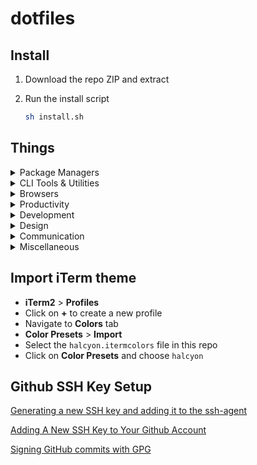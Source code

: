 # dotfiles

## Install

1. Download the repo ZIP and extract

2. Run the install script

   ```bash
   sh install.sh
   ```

## Things

<details>
<summary>Package Managers</summary>

- [NVM](https://github.com/creationix/nvm/)
- [Yarn](https://yarnpkg.com/en/)
- [Homebrew](http://brew.sh/)

</details>

<details>
<summary>CLI Tools & Utilities</summary>

- [XCode Command Line Tools](https://developer.apple.com/xcode/downloads/)
- [ZSH](https://github.com/robbyrussell/oh-my-zsh/wiki/Installing-ZSH)
- [Oh My Zsh](https://github.com/robbyrussell/oh-my-zsh)
- [Spaceship Prompt for ZSH](https://github.com/denysdovhan/spaceship-prompt)
- [Trash](https://github.com/sindresorhus/trash-cli)
- [hub](https://hub.github.com/)
- [zsh-syntax-highlighting](https://github.com/zsh-users/zsh-syntax-highlighting)
- [zsh-autosuggestions](https://github.com/zsh-users/zsh-autosuggestions)
- [zsh-completions](https://github.com/zsh-users/zsh-completions)
- [zsh-you-should-use](https://github.com/MichaelAquilina/zsh-you-should-use)

</details>

<details>
<summary>Browsers</summary>

- [Chrome](https://www.google.com/chrome/browser/desktop/)
- [Chrome Canary](https://www.google.com/chrome/canary/)
- [Firefox](https://www.mozilla.org/en-US/firefox/new/)
- [Firefox Developer Edition](https://www.mozilla.org/en-US/firefox/developer/)

</details>

<details>
<summary>Productivity</summary>

- [Google Backup & Sync](https://www.google.com/drive/download/)
- [Spectacle](https://www.spectacleapp.com/)
- [Clipy](https://clipy-app.com/)
- [Alfred](https://www.alfredapp.com/)
- [1Password](https://1password.com/)
- [Next Meeting](https://itunes.apple.com/us/app/next-meeting/id1017470484?mt=12)
- [Todoist](https://todoist.com/downloads/mac)
- [Google Keep Desktop](https://github.com/andrepolischuk/keep)

</details>

<details>
<summary>Development</summary>

- [Visual Studio Code](https://code.visualstudio.com/)
- [Sublime Text](https://www.sublimetext.com/)
- [Atom](https://atom.io/)
- [iTerm2](https://www.iterm2.com/)
- [Hyper](https://hyper.is/)
- [Postman](https://www.getpostman.com/)
- [Docker](https://docs.docker.com/docker-for-mac/install/)
- [XCode](https://developer.apple.com/xcode/)

</details>

<details>
<summary>Design</summary>

- [Sketch](https://www.sketchapp.com/)
- [ImageOptim](https://imageoptim.com/mac)

</details>

<details>
<summary>Communication</summary>

- [Slack](https://slack.com/)
- [Spark](https://sparkmailapp.com/)
- [Android Messages Desktop](https://github.com/chrisknepper/android-messages-desktop)
- [Messenger for Mac](https://fbmacmessenger.rsms.me/)

</details>

<details>
<summary>Miscellaneous</summary>

- [Rocket](http://matthewpalmer.net/rocket/)
- [Vanilla](https://matthewpalmer.net/vanilla/)
- [Spotify](https://www.spotify.com/)
- [Airbar](https://tiivik.github.io/)
- [VLC](http://www.videolan.org/)

</details>

## Import iTerm theme

- **iTerm2** > **Profiles**
- Click on **+** to create a new profile
- Navigate to **Colors** tab
- **Color Presets** > **Import**
- Select the `halcyon.itermcolors` file in this repo
- Click on **Color Presets** and choose `halcyon`

## Github SSH Key Setup

[Generating a new SSH key and adding it to the ssh-agent](https://help.github.com/articles/generating-a-new-ssh-key-and-adding-it-to-the-ssh-agent/)

[Adding A New SSH Key to Your Github Account](https://help.github.com/articles/adding-a-new-ssh-key-to-your-github-account/)

[Signing GitHub commits with GPG](https://gist.github.com/bchiang7/47df18319d6507d82a1b3a34fce55dd8)
